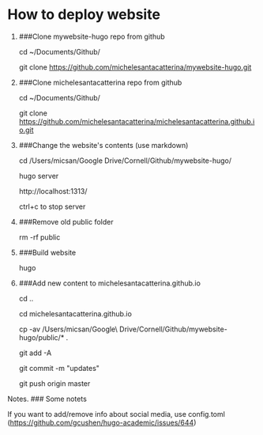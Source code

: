 # How to deploy website

1. ###Clone mywebsite-hugo repo from github

	cd ~/Documents/Github/
	
	git clone https://github.com/michelesantacatterina/mywebsite-hugo.git

2. ###Clone michelesantacatterina repo from github

	cd ~/Documents/Github/
	
	git clone https://github.com/michelesantacatterina/michelesantacatterina.github.io.git

3. ###Change the website's contents (use markdown)

	cd /Users/micsan/Google Drive/Cornell/Github/mywebsite-hugo/
	
	hugo server
	
	http://localhost:1313/
	
	ctrl+c to stop server 

4. ###Remove old public folder

	rm -rf public 

5. ###Build website

	hugo
	
6. ###Add new content to michelesantacatterina.github.io

	cd ..
	
	cd michelesantacatterina.github.io
	
	cp -av /Users/micsan/Google\ Drive/Cornell/Github/mywebsite-hugo/public/* .
	
	
	git add -A
	
	git commit -m "updates"	
	
	git push origin master
	
	
Notes. ### Some notets

If you want to add/remove info about social media, use config.toml (https://github.com/gcushen/hugo-academic/issues/644)



